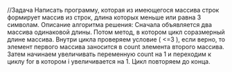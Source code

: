//Задача 
Написать программу, которая из имеющегося массива строк формирует массив из строк, длина которых меньше или равна 3 символам.
Описание алгоритма решения:
Сначала объявляется два массива одинаковой длины. Потом метод, в котором цикл соразмерный длине массива. Внутри цикла проверяем условие ( <=3 ), если верно, то элемент первого массива заносится в count элемента второго массива. Затем начинаем увеличивать переменную count на 1 и переходим к циклу for в котором i увеличивается на 1. Цикл повторяем до конца.